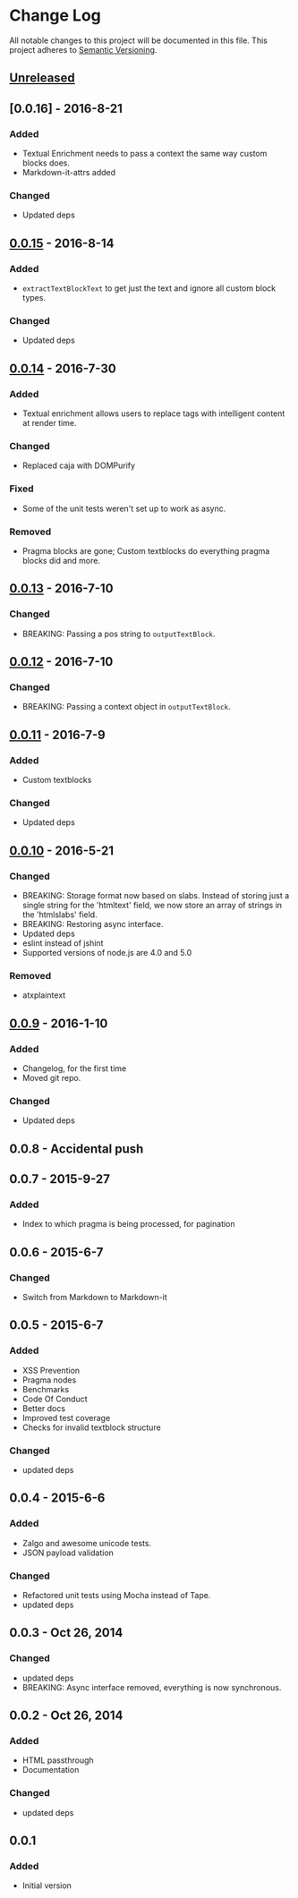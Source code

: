 # Change Log
All notable changes to this project will be documented in this file.
This project adheres to [Semantic Versioning](http://semver.org/).

## [Unreleased]

## [0.0.16] - 2016-8-21
### Added
 - Textual Enrichment needs to pass a context the same way custom blocks does.
 - Markdown-it-attrs added

### Changed
 - Updated deps

## [0.0.15] - 2016-8-14
### Added
 - `extractTextBlockText` to get just the text and ignore all custom block types.

### Changed
 - Updated deps

## [0.0.14] - 2016-7-30
### Added
 - Textual enrichment allows users to replace tags with intelligent content at render time.

### Changed
 - Replaced caja with DOMPurify

### Fixed
 - Some of the unit tests weren't set up to work as async.

### Removed
 - Pragma blocks are gone; Custom textblocks do everything pragma blocks did and more.

## [0.0.13] - 2016-7-10
### Changed
 - BREAKING: Passing a pos string to `outputTextBlock`.

## [0.0.12] - 2016-7-10
### Changed
 - BREAKING: Passing a context object in `outputTextBlock`.

## [0.0.11] - 2016-7-9
### Added
 - Custom textblocks

### Changed
 - Updated deps

## [0.0.10] - 2016-5-21
### Changed
 - BREAKING: Storage format now based on slabs.  Instead of storing just a single string for the 'htmltext' field, we now store an array of strings in the 'htmlslabs' field.
 - BREAKING: Restoring async interface.
 - Updated deps
 - eslint instead of jshint
 - Supported versions of node.js are 4.0 and 5.0

### Removed
 - atxplaintext

## [0.0.9] - 2016-1-10
### Added
 - Changelog, for the first time
 - Moved git repo.

### Changed
 - Updated deps

## 0.0.8 - Accidental push

## 0.0.7 - 2015-9-27
### Added
 - Index to which pragma is being processed, for pagination

## 0.0.6 - 2015-6-7
### Changed
 - Switch from Markdown to Markdown-it

## 0.0.5 - 2015-6-7
### Added
 - XSS Prevention
 - Pragma nodes
 - Benchmarks
 - Code Of Conduct
 - Better docs
 - Improved test coverage
 - Checks for invalid textblock structure

### Changed
 - updated deps

## 0.0.4 - 2015-6-6
### Added
 - Zalgo and awesome unicode tests.
 - JSON payload validation

### Changed
 - Refactored unit tests using Mocha instead of Tape.
 - updated deps

## 0.0.3 - Oct 26, 2014
### Changed
 - updated deps
 - BREAKING: Async interface removed, everything is now synchronous.

## 0.0.2 - Oct 26, 2014
### Added
 - HTML passthrough
 - Documentation

### Changed
 - updated deps

## 0.0.1
### Added
 - Initial version

[Unreleased]: https://github.com/rm3web/textblocks/compare/v0.0.16...HEAD
[0.0.15]: https://github.com/rm3web/textblocks/compare/v0.0.15...v0.0.16
[0.0.15]: https://github.com/rm3web/textblocks/compare/v0.0.14...v0.0.15
[0.0.14]: https://github.com/rm3web/textblocks/compare/v0.0.13...v0.0.14
[0.0.13]: https://github.com/rm3web/textblocks/compare/v0.0.12...v0.0.13
[0.0.12]: https://github.com/rm3web/textblocks/compare/v0.0.11...v0.0.12
[0.0.11]: https://github.com/rm3web/textblocks/compare/v0.0.10...v0.0.11
[0.0.10]: https://github.com/rm3web/textblocks/compare/v0.0.9...v0.0.10
[0.0.9]: https://github.com/rm3web/textblocks/compare/v0.0.8...v0.0.9